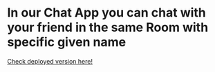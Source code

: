 # In our Chat App you can chat with your friend in the same Room with specific given name

[Check deployed version here!](https://git.heroku.com/zekri-node-chat-app.git)
